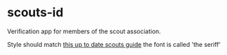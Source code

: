 # scouts-id
Verification app for members of the scout association. 

Style should match [this up to date scouts guide](http://digitalskills.scouts.org.uk/) the font is called 'the seriff'
